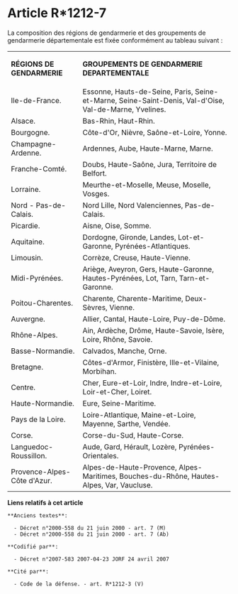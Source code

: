 # Article R*1212-7

La composition des régions de gendarmerie et des groupements de gendarmerie départementale est fixée conformément au tableau
suivant :

<table>
  <tbody>
    <tr>
      <td>

**RÉGIONS DE GENDARMERIE**

</td>
      <td>

**GROUPEMENTS DE GENDARMERIE DEPARTEMENTALE**

</td>
    </tr>
    <tr>
      <td>Ile-de-France.</td>
      <td>Essonne, Hauts-de-Seine, Paris, Seine-et-Marne, Seine-Saint-Denis, Val-d'Oise, Val-de-Marne, Yvelines.</td>
    </tr>
    <tr>
      <td>Alsace.</td>
      <td>Bas-Rhin, Haut-Rhin.</td>
    </tr>
    <tr>
      <td>Bourgogne.</td>
      <td>Côte-d'Or, Nièvre, Saône-et-Loire, Yonne.</td>
    </tr>
    <tr>
      <td>Champagne-Ardenne.</td>
      <td>Ardennes, Aube, Haute-Marne, Marne.</td>
    </tr>
    <tr>
      <td>Franche-Comté.</td>
      <td>Doubs, Haute-Saône, Jura, Territoire de Belfort.</td>
    </tr>
    <tr>
      <td>Lorraine.</td>
      <td>Meurthe-et-Moselle, Meuse, Moselle, Vosges.</td>
    </tr>
    <tr>
      <td>Nord - Pas-de-Calais.</td>
      <td>Nord Lille, Nord Valenciennes, Pas-de-Calais.</td>
    </tr>
    <tr>
      <td>Picardie.</td>
      <td>Aisne, Oise, Somme.</td>
    </tr>
    <tr>
      <td>Aquitaine.</td>
      <td>Dordogne, Gironde, Landes, Lot-et-Garonne, Pyrénées-Atlantiques.</td>
    </tr>
    <tr>
      <td>Limousin.</td>
      <td>Corrèze, Creuse, Haute-Vienne.</td>
    </tr>
    <tr>
      <td>Midi-Pyrénées.</td>
      <td>Ariège, Aveyron, Gers, Haute-Garonne, Hautes-Pyrénées, Lot, Tarn, Tarn-et-Garonne.</td>
    </tr>
    <tr>
      <td>Poitou-Charentes.</td>
      <td>Charente, Charente-Maritime, Deux-Sèvres, Vienne.</td>
    </tr>
    <tr>
      <td>Auvergne.</td>
      <td>Allier, Cantal, Haute-Loire, Puy-de-Dôme.</td>
    </tr>
    <tr>
      <td>Rhône-Alpes.</td>
      <td>Ain, Ardèche, Drôme, Haute-Savoie, Isère, Loire, Rhône, Savoie.</td>
    </tr>
    <tr>
      <td>Basse-Normandie.</td>
      <td>Calvados, Manche, Orne.</td>
    </tr>
    <tr>
      <td>Bretagne.</td>
      <td>Côtes-d'Armor, Finistère, Ille-et-Vilaine, Morbihan.</td>
    </tr>
    <tr>
      <td>Centre.</td>
      <td>Cher, Eure-et-Loir, Indre, Indre-et-Loire, Loir-et-Cher, Loiret.</td>
    </tr>
    <tr>
      <td>Haute-Normandie.</td>
      <td>Eure, Seine-Maritime.</td>
    </tr>
    <tr>
      <td>Pays de la Loire.</td>
      <td>Loire-Atlantique, Maine-et-Loire, Mayenne, Sarthe, Vendée.</td>
    </tr>
    <tr>
      <td>Corse.</td>
      <td>Corse-du-Sud, Haute-Corse.</td>
    </tr>
    <tr>
      <td>Languedoc-Roussillon.</td>
      <td>Aude, Gard, Hérault, Lozère, Pyrénées-Orientales.</td>
    </tr>
    <tr>
      <td>Provence-Alpes-Côte d'Azur.</td>
      <td>Alpes-de-Haute-Provence, Alpes-Maritimes, Bouches-du-Rhône, Hautes-Alpes, Var, Vaucluse.</td>
    </tr>
  </tbody>
</table>

**Liens relatifs à cet article**

	**Anciens textes**:

	  - Décret n°2000-558 du 21 juin 2000 - art. 7 (M)
	  - Décret n°2000-558 du 21 juin 2000 - art. 7 (Ab)

	**Codifié par**:

	  - Décret n°2007-583 2007-04-23 JORF 24 avril 2007

	**Cité par**:

	  - Code de la défense. - art. R*1212-3 (V)
